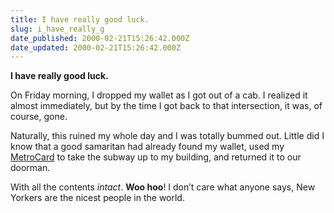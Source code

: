 ```yaml
---
title: I have really good luck.
slug: i_have_really_g
date_published: 2000-02-21T15:26:42.000Z
date_updated: 2000-02-21T15:26:42.000Z
---
```


**I have really good luck.**

On Friday morning, I dropped my wallet as I got out of a cab. I realized it almost immediately, but by the time I got back to that intersection, it was, of course, gone.

Naturally, this ruined my whole day and I was totally bummed out. Little did I know that a good samaritan had already found my wallet, used my [MetroCard](http://metrocard.citysearch.com) to take the subway up to my building, and returned it to our doorman.

With all the contents *intact*. **Woo hoo**! I don’t care what anyone says, New Yorkers are the nicest people in the world.
